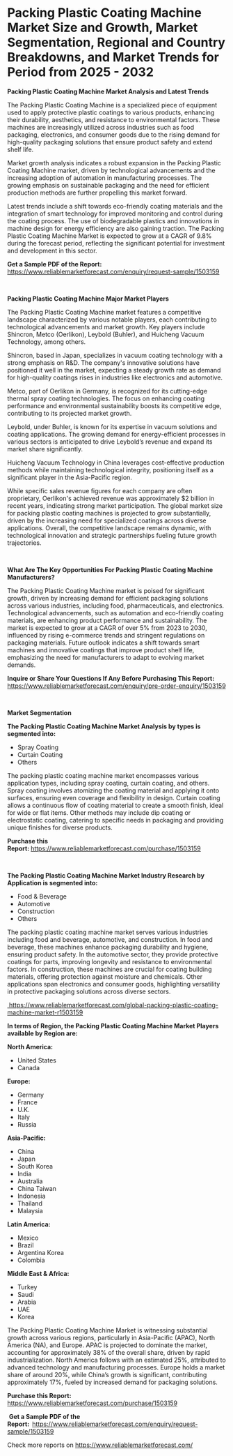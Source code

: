 <p><h1>Packing Plastic Coating Machine Market Size and Growth, Market Segmentation, Regional and Country Breakdowns, and Market Trends for Period from 2025 -  2032</h1></p><p><strong>Packing Plastic Coating Machine Market Analysis and Latest Trends</strong></p>
<p><p>The Packing Plastic Coating Machine is a specialized piece of equipment used to apply protective plastic coatings to various products, enhancing their durability, aesthetics, and resistance to environmental factors. These machines are increasingly utilized across industries such as food packaging, electronics, and consumer goods due to the rising demand for high-quality packaging solutions that ensure product safety and extend shelf life.</p><p>Market growth analysis indicates a robust expansion in the Packing Plastic Coating Machine market, driven by technological advancements and the increasing adoption of automation in manufacturing processes. The growing emphasis on sustainable packaging and the need for efficient production methods are further propelling this market forward. </p><p>Latest trends include a shift towards eco-friendly coating materials and the integration of smart technology for improved monitoring and control during the coating process. The use of biodegradable plastics and innovations in machine design for energy efficiency are also gaining traction. The Packing Plastic Coating Machine Market is expected to grow at a CAGR of 9.8% during the forecast period, reflecting the significant potential for investment and development in this sector.</p></p>
<p><strong>Get a Sample PDF of the Report:&nbsp;</strong> <a href="https://www.reliablemarketforecast.com/enquiry/request-sample/1503159?utm_campaign=3570&utm_medium=2&utm_source=Github&utm_content=ia&utm_term=23032025&utm_id=packing-plastic-coating-machine">https://www.reliablemarketforecast.com/enquiry/request-sample/1503159</a></p>
<p>&nbsp;</p>
<p><strong>Packing Plastic Coating Machine Major Market Players</strong></p>
<p><p>The Packing Plastic Coating Machine market features a competitive landscape characterized by various notable players, each contributing to technological advancements and market growth. Key players include Shincron, Metco (Oerlikon), Leybold (Buhler), and Huicheng Vacuum Technology, among others.</p><p>Shincron, based in Japan, specializes in vacuum coating technology with a strong emphasis on R&D. The company's innovative solutions have positioned it well in the market, expecting a steady growth rate as demand for high-quality coatings rises in industries like electronics and automotive.</p><p>Metco, part of Oerlikon in Germany, is recognized for its cutting-edge thermal spray coating technologies. The focus on enhancing coating performance and environmental sustainability boosts its competitive edge, contributing to its projected market growth. </p><p>Leybold, under Buhler, is known for its expertise in vacuum solutions and coating applications. The growing demand for energy-efficient processes in various sectors is anticipated to drive Leybold’s revenue and expand its market share significantly. </p><p>Huicheng Vacuum Technology in China leverages cost-effective production methods while maintaining technological integrity, positioning itself as a significant player in the Asia-Pacific region. </p><p>While specific sales revenue figures for each company are often proprietary, Oerlikon's achieved revenue was approximately $2 billion in recent years, indicating strong market participation. The global market size for packing plastic coating machines is projected to grow substantially, driven by the increasing need for specialized coatings across diverse applications. Overall, the competitive landscape remains dynamic, with technological innovation and strategic partnerships fueling future growth trajectories.</p></p>
<p>&nbsp;</p>
<p><strong>What Are The Key Opportunities For Packing Plastic Coating Machine Manufacturers?</strong></p>
<p><p>The Packing Plastic Coating Machine market is poised for significant growth, driven by increasing demand for efficient packaging solutions across various industries, including food, pharmaceuticals, and electronics. Technological advancements, such as automation and eco-friendly coating materials, are enhancing product performance and sustainability. The market is expected to grow at a CAGR of over 5% from 2023 to 2030, influenced by rising e-commerce trends and stringent regulations on packaging materials. Future outlook indicates a shift towards smart machines and innovative coatings that improve product shelf life, emphasizing the need for manufacturers to adapt to evolving market demands.</p></p>
<p><strong>Inquire or Share Your Questions If Any Before Purchasing This Report:</strong> <a href="https://www.reliablemarketforecast.com/enquiry/pre-order-enquiry/1503159?utm_campaign=3570&utm_medium=2&utm_source=Github&utm_content=ia&utm_term=23032025&utm_id=packing-plastic-coating-machine">https://www.reliablemarketforecast.com/enquiry/pre-order-enquiry/1503159</a></p>
<p>&nbsp;</p>
<p><strong>Market Segmentation</strong></p>
<p><strong>The Packing Plastic Coating Machine Market Analysis by types is segmented into:</strong></p>
<p><ul><li>Spray Coating</li><li>Curtain Coating</li><li>Others</li></ul></p>
<p><p>The packing plastic coating machine market encompasses various application types, including spray coating, curtain coating, and others. Spray coating involves atomizing the coating material and applying it onto surfaces, ensuring even coverage and flexibility in design. Curtain coating allows a continuous flow of coating material to create a smooth finish, ideal for wide or flat items. Other methods may include dip coating or electrostatic coating, catering to specific needs in packaging and providing unique finishes for diverse products.</p></p>
<p><strong>Purchase this Report:&nbsp;</strong><a href="https://www.reliablemarketforecast.com/purchase/1503159?utm_campaign=3570&utm_medium=2&utm_source=Github&utm_content=ia&utm_term=23032025&utm_id=packing-plastic-coating-machine">https://www.reliablemarketforecast.com/purchase/1503159</a></p>
<p>&nbsp;</p>
<p><strong>The Packing Plastic Coating Machine Market Industry Research by Application is segmented into:</strong></p>
<p><ul><li>Food & Beverage</li><li>Automotive</li><li>Construction</li><li>Others</li></ul></p>
<p><p>The packing plastic coating machine market serves various industries including food and beverage, automotive, and construction. In food and beverage, these machines enhance packaging durability and hygiene, ensuring product safety. In the automotive sector, they provide protective coatings for parts, improving longevity and resistance to environmental factors. In construction, these machines are crucial for coating building materials, offering protection against moisture and chemicals. Other applications span electronics and consumer goods, highlighting versatility in protective packaging solutions across diverse sectors.</p></p>
<p><a href="https://www.reliablemarketforecast.com/global-packing-plastic-coating-machine-market-r1503159?utm_campaign=3570&utm_medium=2&utm_source=Github&utm_content=ia&utm_term=23032025&utm_id=packing-plastic-coating-machine">&nbsp;https://www.reliablemarketforecast.com/global-packing-plastic-coating-machine-market-r1503159</a></p>
<p><strong>In terms of Region, the Packing Plastic Coating Machine Market Players available by Region are:</strong></p>
<p>
    <p> <strong> North America: </strong>
        <ul>
            <li>United States</li>
            <li>Canada</li>
        </ul>
        </p> 
    <p> <strong> Europe: </strong>
        <ul>
            <li>Germany</li>
            <li>France</li>
            <li>U.K.</li>
            <li>Italy</li>
            <li>Russia</li>
        </ul>
        </p> 
    <p> <strong> Asia-Pacific: </strong>
        <ul>
            <li>China</li>
            <li>Japan</li>
            <li>South Korea</li>
            <li>India</li>
            <li>Australia</li>
            <li>China Taiwan</li>
            <li>Indonesia</li>
            <li>Thailand</li>
            <li>Malaysia</li>
        </ul>
        </p> 
    <p> <strong> Latin America: </strong>
        <ul>
            <li>Mexico</li>
            <li>Brazil</li>
            <li>Argentina Korea</li>
            <li>Colombia</li>
        </ul>
        </p> 
    <p> <strong> Middle East & Africa: </strong>
        <ul>
            <li>Turkey</li>
            <li>Saudi</li>
            <li>Arabia</li>
            <li>UAE</li>
            <li>Korea</li>
        </ul>
    </p>
    </p>
<p><p>The Packing Plastic Coating Machine Market is witnessing substantial growth across various regions, particularly in Asia-Pacific (APAC), North America (NA), and Europe. APAC is projected to dominate the market, accounting for approximately 38% of the overall share, driven by rapid industrialization. North America follows with an estimated 25%, attributed to advanced technology and manufacturing processes. Europe holds a market share of around 20%, while China’s growth is significant, contributing approximately 17%, fueled by increased demand for packaging solutions.</p></p>
<p><strong>Purchase this Report: </strong><a href="https://www.reliablemarketforecast.com/purchase/1503159?utm_campaign=3570&utm_medium=2&utm_source=Github&utm_content=ia&utm_term=23032025&utm_id=packing-plastic-coating-machine">https://www.reliablemarketforecast.com/purchase/1503159</a></p>
<p>&nbsp;<strong>Get a Sample PDF of the Report:&nbsp;&nbsp;</strong><a href="https://www.reliablemarketforecast.com/enquiry/request-sample/1503159?utm_campaign=3570&utm_medium=2&utm_source=Github&utm_content=ia&utm_term=23032025&utm_id=packing-plastic-coating-machine">https://www.reliablemarketforecast.com/enquiry/request-sample/1503159</a></p>
<p><strong></strong></p>
<p>Check more reports on <a href="https://www.reliablemarketforecast.com/?utm_campaign=3570&utm_medium=2&utm_source=Github&utm_content=ia&utm_term=23032025&utm_id=packing-plastic-coating-machine">https://www.reliablemarketforecast.com/</a></p>